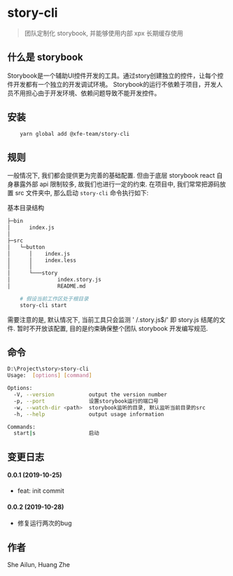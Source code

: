 # story-cli

> 团队定制化 storybook, 并能够使用内部 xpx 长期缓存使用

## 什么是 storybook 

Storybook是一个辅助UI控件开发的工具。通过story创建独立的控件，让每个控件开发都有一个独立的开发调试环境。 Storybook的运行不依赖于项目，开发人员不用担心由于开发环境、依赖问题导致不能开发控件。

## 安装

```bash
    yarn global add @xfe-team/story-cli
```

## 规则

一般情况下, 我们都会提供更为完善的基础配置. 但由于底层 storybook react 自身暴露外部 api 限制较多, 故我们也进行一定的约束.
在项目中, 我们常常把源码放置 src 文件夹中, 那么启动 `story-cli` 命令执行如下:

基本目录结构

```txt
├─bin
│      index.js
│
├─src
│   └─button
│      │    index.js
│      │    index.less
│      │
│      └───story
│               index.story.js
│               README.md
```

```bash
    # 假设当前工作区处于根目录
    story-cli start
```

需要注意的是, 默认情况下, 当前工具只会监测 ' /\.story\.js$/' 即 story.js 结尾的文件. 暂时不开放该配置, 目的是约束确保整个团队 storybook
开发编写规范.


## 命令

```bash
D:\Project\story>story-cli
Usage:  [options] [command]

Options:
  -V, --version           output the version number
  -p, --port              设置storybook运行的端口号
  -w, --watch-dir <path>  storybook监听的目录, 默认监听当前目录的src
  -h, --help              output usage information

Commands:
  start|s                 启动
```

## 变更日志
#### 0.0.1 (2019-10-25)

* feat: init commit
#### 0.0.2 (2019-10-28)

* 修复运行两次的bug
## 作者
She Ailun, Huang Zhe
